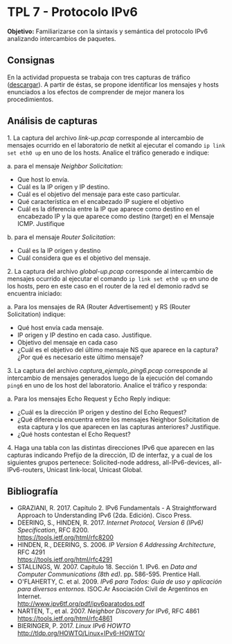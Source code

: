 TPL 7 - Protocolo IPv6
===================


**Objetivo:** Familiarizarse con la sintaxis y semántica del protocolo IPv6 analizando intercambios de paquetes.

## Consignas

En la actividad propuesta se trabaja con tres capturas de tráfico ([descargar](https://drive.google.com/file/d/1eKazrLCdbpis1dq-_3oTCb6bGwkrGjDy/view?usp=sharing)). A partir de éstas, se propone identificar los mensajes y hosts enunciados a los efectos de comprender de mejor manera los procedimientos.

## Análisis de capturas

1\. La captura del archivo _link-up.pcap_ corresponde al intercambio de mensajes ocurrido en el laboratorio de netkit al ejecutar el comando `ip link set eth0 up` en uno de los hosts. Analice el tráfico generado e indique:

a. para el mensaje _Neighbor Solicitation_:

  - Que host lo envía.
  - Cuál es la IP origen y IP destino.
  - Cuál es el objetivo del mensaje para este caso particular.
  - Qué característica en el encabezado IP sugiere el objetivo
  - Cuál es la diferencia entre la IP que aparece como destino en el encabezado IP y la que aparece como destino (target) en el Mensaje ICMP. Justifique

b. para el mensaje _Router Solicitation_:

  - Cuál es la IP origen y destino
  - Cuál considera que es el objetivo del mensaje.

2\. La captura del archivo _global-up.pcap_ corresponde al intercambio de mensajes ocurrido al ejecutar el comando `ip link set eth0 up` en uno de los hosts, pero en este caso en el router de la red el demonio radvd se encuentra iniciado:

a. Para los mensajes de RA (Router Advertisement) y RS (Router Solicitation) indique:

  - Qué host envía cada mensaje.
  - IP origen y IP destino en cada caso. Justifique.
  - Objetivo del mensaje en cada caso
  - ¿Cuál es el objetivo del último mensaje NS que aparece en la captura? ¿Por qué es necesario este último mensaje?

3\. La captura del archivo _captura_ejemplo_ping6.pcap_ corresponde al intercambio de mensajes generados luego de la ejecución del comando `ping6` en uno de los host del laboratorio. Analice el tráfico y responda:

a. Para los mensajes Echo Request y Echo Reply indique:

  - ¿Cuál es la dirección IP origen y destino del Echo Request?
  - ¿Qué diferencia encuentra entre los mensajes Neighbor Solicitation de esta captura y los que aparecen en las capturas anteriores? Justifique.
  - ¿Qué hosts contestan el Echo Request?

4\. Haga una tabla con las distintas direcciones IPv6 que aparecen en las capturas indicando Prefijo de la dirección, ID de interfaz, y a cual de los siguientes grupos pertenece: Solicited-node address, all-IPv6-devices, all-IPv6-routers, Unicast link-local, Unicast Global.


## Bibliografía

- GRAZIANI, R. 2017. Capítulo 2. IPv6 Fundamentals - A Straightforward Approach to Understanding IPv6 (2da. Edición). Cisco Press.
- DEERING, S., HINDEN, R. 2017. _Internet Protocol, Version 6 (IPv6) Specification_, RFC 8200.  
  <https://tools.ietf.org/html/rfc8200>
- HINDEN, R., DEERING, S. 2006. _IP Version 6 Addressing Architecture_, RFC 4291  
<https://tools.ietf.org/html/rfc4291>
- STALLINGS, W. 2007. Capítulo 18. Sección 1. IPv6. en _Data and Computer Communications (8th ed)_. pp. 586-595. Prentice Hall.
- O'FLAHERTY, C. et al. 2009. _IPv6 para Todos: Guía de uso y aplicación para diversos entornos._ ISOC.Ar Asociación Civil de Argentinos en Internet.  
  <http://www.ipv6tf.org/pdf/ipv6paratodos.pdf>
- NARTEN, T., et al. 2007. _Neighbor Discovery for IPv6_, RFC 4861  
<https://tools.ietf.org/html/rfc4861>
- BIERINGER, P. 2017. _Linux IPv6 HOWTO_  
  <http://tldp.org/HOWTO/Linux+IPv6-HOWTO/>
